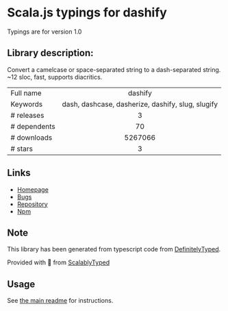 
# Scala.js typings for dashify

Typings are for version 1.0

## Library description:
Convert a camelcase or space-separated string to a dash-separated string. ~12 sloc, fast, supports diacritics.

|                    |                 |
| ------------------ | :-------------: |
| Full name          | dashify |
| Keywords           | dash, dashcase, dasherize, dashify, slug, slugify |
| # releases         | 3 |
| # dependents       | 70 |
| # downloads        | 5267066 |
| # stars            | 3 |

## Links
- [Homepage](https://github.com/jonschlinkert/dashify)
- [Bugs](https://github.com/jonschlinkert/dashify/issues)
- [Repository](https://github.com/jonschlinkert/dashify)
- [Npm](https://www.npmjs.com/package/dashify)
    


## Note
This library has been generated from typescript code from [DefinitelyTyped](https://definitelytyped.org).

Provided with :purple_heart: from [ScalablyTyped](https://github.com/oyvindberg/ScalablyTyped)

## Usage
See [the main readme](../../readme.md) for instructions.


